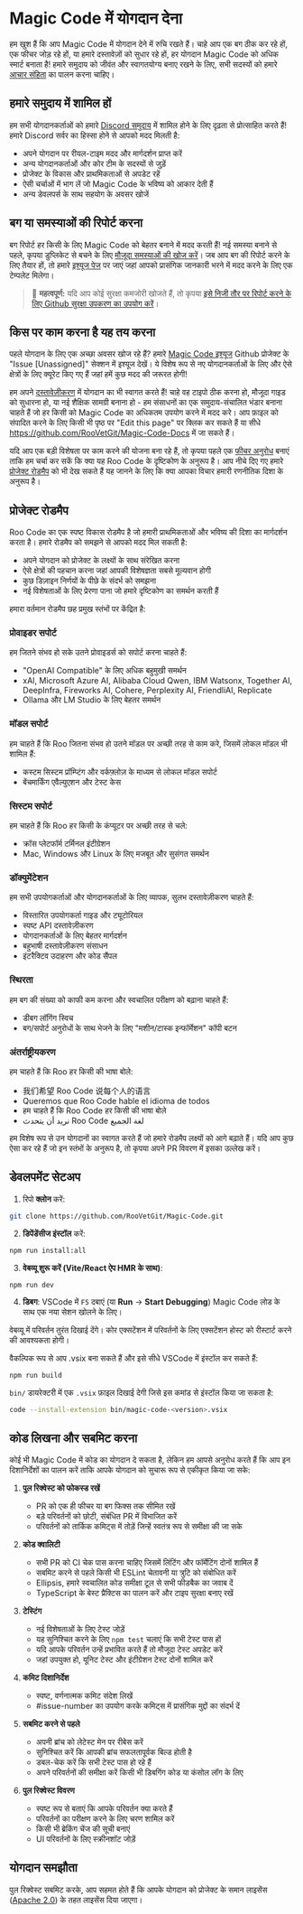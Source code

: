 # Magic Code में योगदान देना

हम खुश हैं कि आप Magic Code में योगदान देने में रुचि रखते हैं। चाहे आप एक बग ठीक कर रहे हों, एक फीचर जोड़ रहे हों, या हमारे दस्तावेज़ों को सुधार रहे हों, हर योगदान Magic Code को अधिक स्मार्ट बनाता है! हमारे समुदाय को जीवंत और स्वागतयोग्य बनाए रखने के लिए, सभी सदस्यों को हमारे [आचार संहिता](CODE_OF_CONDUCT.md) का पालन करना चाहिए।

## हमारे समुदाय में शामिल हों

हम सभी योगदानकर्ताओं को हमारे [Discord समुदाय](https://discord.gg/roocode) में शामिल होने के लिए दृढ़ता से प्रोत्साहित करते हैं! हमारे Discord सर्वर का हिस्सा होने से आपको मदद मिलती है:

- अपने योगदान पर रीयल-टाइम मदद और मार्गदर्शन प्राप्त करें
- अन्य योगदानकर्ताओं और कोर टीम के सदस्यों से जुड़ें
- प्रोजेक्ट के विकास और प्राथमिकताओं से अपडेट रहें
- ऐसी चर्चाओं में भाग लें जो Magic Code के भविष्य को आकार देती हैं
- अन्य डेवलपर्स के साथ सहयोग के अवसर खोजें

## बग या समस्याओं की रिपोर्ट करना

बग रिपोर्ट हर किसी के लिए Magic Code को बेहतर बनाने में मदद करती हैं! नई समस्या बनाने से पहले, कृपया डुप्लिकेट से बचने के लिए [मौजूदा समस्याओं की खोज करें](https://github.com/RooVetGit/Magic-Code/issues)। जब आप बग की रिपोर्ट करने के लिए तैयार हों, तो हमारे [इश्यूज पेज](https://github.com/RooVetGit/Magic-Code/issues/new/choose) पर जाएं जहां आपको प्रासंगिक जानकारी भरने में मदद करने के लिए एक टेम्पलेट मिलेगा।

<blockquote class='warning-note'>
     🔐 <b>महत्वपूर्ण:</b> यदि आप कोई सुरक्षा कमजोरी खोजते हैं, तो कृपया <a href="https://github.com/RooVetGit/Magic-Code/security/advisories/new">इसे निजी तौर पर रिपोर्ट करने के लिए Github सुरक्षा उपकरण का उपयोग करें</a>।
</blockquote>

## किस पर काम करना है यह तय करना

पहले योगदान के लिए एक अच्छा अवसर खोज रहे हैं? हमारे [Magic Code इश्यूज](https://github.com/orgs/RooVetGit/projects/1) Github प्रोजेक्ट के "Issue [Unassigned]" सेक्शन में इश्यूज देखें। ये विशेष रूप से नए योगदानकर्ताओं के लिए और ऐसे क्षेत्रों के लिए क्यूरेट किए गए हैं जहां हमें कुछ मदद की जरूरत होगी!

हम अपने [दस्तावेज़ीकरण](https://docs.roocode.com/) में योगदान का भी स्वागत करते हैं! चाहे वह टाइपो ठीक करना हो, मौजूदा गाइड को सुधारना हो, या नई शैक्षिक सामग्री बनाना हो - हम संसाधनों का एक समुदाय-संचालित भंडार बनाना चाहते हैं जो हर किसी को Magic Code का अधिकतम उपयोग करने में मदद करे। आप फ़ाइल को संपादित करने के लिए किसी भी पृष्ठ पर "Edit this page" पर क्लिक कर सकते हैं या सीधे https://github.com/RooVetGit/Magic-Code-Docs में जा सकते हैं।

यदि आप एक बड़ी विशेषता पर काम करने की योजना बना रहे हैं, तो कृपया पहले एक [फीचर अनुरोध](https://github.com/RooVetGit/Roo-Code/discussions/categories/feature-requests?discussions_q=is%3Aopen+category%3A%22Feature+Requests%22+sort%3Atop) बनाएं ताकि हम चर्चा कर सकें कि क्या यह Roo Code के दृष्टिकोण के अनुरूप है। आप नीचे दिए गए हमारे [प्रोजेक्ट रोडमैप](#प्रोजेक्ट-रोडमैप) को भी देख सकते हैं यह जानने के लिए कि क्या आपका विचार हमारी रणनीतिक दिशा के अनुरूप है।

## प्रोजेक्ट रोडमैप

Roo Code का एक स्पष्ट विकास रोडमैप है जो हमारी प्राथमिकताओं और भविष्य की दिशा का मार्गदर्शन करता है। हमारे रोडमैप को समझने से आपको मदद मिल सकती है:

- अपने योगदान को प्रोजेक्ट के लक्ष्यों के साथ संरेखित करना
- ऐसे क्षेत्रों की पहचान करना जहां आपकी विशेषज्ञता सबसे मूल्यवान होगी
- कुछ डिज़ाइन निर्णयों के पीछे के संदर्भ को समझना
- नई विशेषताओं के लिए प्रेरणा पाना जो हमारे दृष्टिकोण का समर्थन करती हैं

हमारा वर्तमान रोडमैप छह प्रमुख स्तंभों पर केंद्रित है:

### प्रोवाइडर सपोर्ट

हम जितने संभव हो सके उतने प्रोवाइडर्स को सपोर्ट करना चाहते हैं:

- "OpenAI Compatible" के लिए अधिक बहुमुखी समर्थन
- xAI, Microsoft Azure AI, Alibaba Cloud Qwen, IBM Watsonx, Together AI, DeepInfra, Fireworks AI, Cohere, Perplexity AI, FriendliAI, Replicate
- Ollama और LM Studio के लिए बेहतर समर्थन

### मॉडल सपोर्ट

हम चाहते हैं कि Roo जितना संभव हो उतने मॉडल पर अच्छी तरह से काम करे, जिसमें लोकल मॉडल भी शामिल हैं:

- कस्टम सिस्टम प्रॉम्प्टिंग और वर्कफ़्लोज़ के माध्यम से लोकल मॉडल सपोर्ट
- बेंचमार्किंग एवैल्युएशन और टेस्ट केस

### सिस्टम सपोर्ट

हम चाहते हैं कि Roo हर किसी के कंप्यूटर पर अच्छी तरह से चले:

- क्रॉस प्लेटफॉर्म टर्मिनल इंटीग्रेशन
- Mac, Windows और Linux के लिए मजबूत और सुसंगत समर्थन

### डॉक्युमेंटेशन

हम सभी उपयोगकर्ताओं और योगदानकर्ताओं के लिए व्यापक, सुलभ दस्तावेज़ीकरण चाहते हैं:

- विस्तारित उपयोगकर्ता गाइड और ट्यूटोरियल
- स्पष्ट API दस्तावेज़ीकरण
- योगदानकर्ताओं के लिए बेहतर मार्गदर्शन
- बहुभाषी दस्तावेज़ीकरण संसाधन
- इंटरैक्टिव उदाहरण और कोड सैंपल

### स्थिरता

हम बग की संख्या को काफी कम करना और स्वचालित परीक्षण को बढ़ाना चाहते हैं:

- डीबग लॉगिंग स्विच
- बग/सपोर्ट अनुरोधों के साथ भेजने के लिए "मशीन/टास्क इन्फॉर्मेशन" कॉपी बटन

### अंतर्राष्ट्रीयकरण

हम चाहते हैं कि Roo हर किसी की भाषा बोले:

- 我们希望 Roo Code 说每个人的语言
- Queremos que Roo Code hable el idioma de todos
- हम चाहते हैं कि Roo Code हर किसी की भाषा बोले
- نريد أن يتحدث Roo Code لغة الجميع

हम विशेष रूप से उन योगदानों का स्वागत करते हैं जो हमारे रोडमैप लक्ष्यों को आगे बढ़ाते हैं। यदि आप कुछ ऐसा कर रहे हैं जो इन स्तंभों के अनुरूप है, तो कृपया अपने PR विवरण में इसका उल्लेख करें।

## डेवलपमेंट सेटअप

1. रिपो **क्लोन** करें:

```sh
git clone https://github.com/RooVetGit/Magic-Code.git
```

2. **डिपेंडेंसीज इंस्टॉल** करें:

```sh
npm run install:all
```

3. **वेबव्यू शुरू करें (Vite/React ऐप HMR के साथ)**:

```sh
npm run dev
```

4. **डिबग**:
   VSCode में `F5` दबाएं (या **Run** → **Start Debugging**) Magic Code लोड के साथ एक नया सेशन खोलने के लिए।

वेबव्यू में परिवर्तन तुरंत दिखाई देंगे। कोर एक्सटेंशन में परिवर्तनों के लिए एक्सटेंशन होस्ट को रीस्टार्ट करने की आवश्यकता होगी।

वैकल्पिक रूप से आप .vsix बना सकते हैं और इसे सीधे VSCode में इंस्टॉल कर सकते हैं:

```sh
npm run build
```

`bin/` डायरेक्टरी में एक `.vsix` फ़ाइल दिखाई देगी जिसे इस कमांड से इंस्टॉल किया जा सकता है:

```sh
code --install-extension bin/magic-code-<version>.vsix
```

## कोड लिखना और सबमिट करना

कोई भी Magic Code में कोड का योगदान दे सकता है, लेकिन हम आपसे अनुरोध करते हैं कि आप इन दिशानिर्देशों का पालन करें ताकि आपके योगदान को सुचारू रूप से एकीकृत किया जा सके:

1. **पुल रिक्वेस्ट को फोकस्ड रखें**

    - PR को एक ही फीचर या बग फिक्स तक सीमित रखें
    - बड़े परिवर्तनों को छोटी, संबंधित PR में विभाजित करें
    - परिवर्तनों को तार्किक कमिट्स में तोड़ें जिन्हें स्वतंत्र रूप से समीक्षा की जा सके

2. **कोड क्वालिटी**

    - सभी PR को CI चेक पास करना चाहिए जिसमें लिंटिंग और फॉर्मेटिंग दोनों शामिल हैं
    - सबमिट करने से पहले किसी भी ESLint चेतावनी या त्रुटि को संबोधित करें
    - Ellipsis, हमारे स्वचालित कोड समीक्षा टूल से सभी फीडबैक का जवाब दें
    - TypeScript के बेस्ट प्रैक्टिस का पालन करें और टाइप सुरक्षा बनाए रखें

3. **टेस्टिंग**

    - नई विशेषताओं के लिए टेस्ट जोड़ें
    - यह सुनिश्चित करने के लिए `npm test` चलाएं कि सभी टेस्ट पास हों
    - यदि आपके परिवर्तन उन्हें प्रभावित करते हैं तो मौजूदा टेस्ट अपडेट करें
    - जहां उपयुक्त हो, यूनिट टेस्ट और इंटीग्रेशन टेस्ट दोनों शामिल करें

4. **कमिट दिशानिर्देश**

    - स्पष्ट, वर्णनात्मक कमिट संदेश लिखें
    - #issue-number का उपयोग करके कमिट्स में प्रासंगिक मुद्दों का संदर्भ दें

5. **सबमिट करने से पहले**

    - अपनी ब्रांच को लेटेस्ट मेन पर रीबेस करें
    - सुनिश्चित करें कि आपकी ब्रांच सफलतापूर्वक बिल्ड होती है
    - डबल-चेक करें कि सभी टेस्ट पास हो रहे हैं
    - अपने परिवर्तनों की समीक्षा करें किसी भी डिबगिंग कोड या कंसोल लॉग के लिए

6. **पुल रिक्वेस्ट विवरण**
    - स्पष्ट रूप से बताएं कि आपके परिवर्तन क्या करते हैं
    - परिवर्तनों का परीक्षण करने के लिए चरण शामिल करें
    - किसी भी ब्रेकिंग चेंज की सूची बनाएं
    - UI परिवर्तनों के लिए स्क्रीनशॉट जोड़ें

## योगदान समझौता

पुल रिक्वेस्ट सबमिट करके, आप सहमत होते हैं कि आपके योगदान को प्रोजेक्ट के समान लाइसेंस ([Apache 2.0](../LICENSE)) के तहत लाइसेंस दिया जाएगा।
